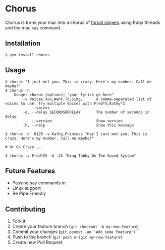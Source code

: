 # Chorus

Chorus is turns your mac into a chorus of [throat singers](http://www.youtube.com/watch?v=zwi6gF-0mP4) using Ruby threads and the mac `say` command.

## Installation

    $ gem install chorus

## Usage

	$ chorus "I just met you. This is crazy. Here's my number. Call me maybe?"
	$ chorus -h
		Usage: chorus [options] "your lyrics go here"
		    -v Voices,You,Want,To,Sing,      A comma-separated list of voices to use. Try multiple Voices with Fred*5,Kathy*2
		        --voices
		    -d, --delay SECONDSOFDELAY       The number of seconds in delay
		        --version                    Show version
		    -h, --help                       Show this message

	$ chorus -d .0125 -v Kathy,Princess "Hey I just met you, This is crazy. Here's my number. Call me maybe?"

	# Or Go Crazy....

	$ chorus -v Fred*25 -d .25 "King Tubby On The Sound System"

## Future Features

* Passing say commands in.
* Linux support
* Be Pipe Friendly

## Contributing

1. Fork it
2. Create your feature branch (`git checkout -b my-new-feature`)
3. Commit your changes (`git commit -am 'Add some feature'`)
4. Push to the branch (`git push origin my-new-feature`)
5. Create new Pull Request
